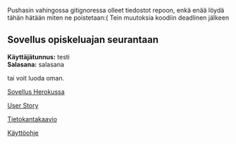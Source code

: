 Pushasin vahingossa gitignoressa olleet tiedostot repoon, enkä enää löydä tähän hätään miten ne poistetaan:(
Tein muutoksia koodiin deadlinen jälkeen
## Sovellus opiskeluajan seurantaan

**Käyttäjätunnus:** testi  
**Salasana:** salasana  

tai voit luoda oman.

[Sovellus Herokussa](https://tranquil-lowlands-88067.herokuapp.com)

[User Story](https://github.com/Hilma-H/Opiskeluaika/blob/master/dokumentaatio/käyttötapaukset.md)

[Tietokantakaavio](https://github.com/Hilma-H/Opiskeluaika/blob/master/dokumentaatio/tietokantarakenne/tietokantakaavio3.jpg)

[Käyttöohje](https://github.com/Hilma-H/Opiskeluaika/blob/master/dokumentaatio/ohjeet/käyttöohje.md)


